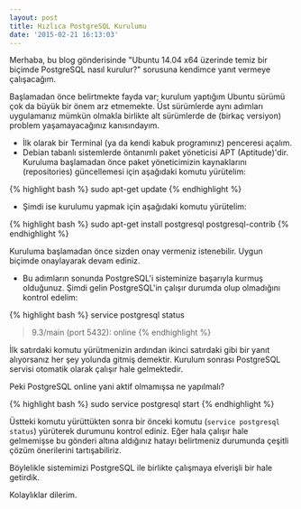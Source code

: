 ```yaml
---
layout: post
title: Hızlıca PostgreSQL Kurulumu
date: '2015-02-21 16:13:03'
---
```


Merhaba, bu blog gönderisinde "Ubuntu 14.04 x64 üzerinde temiz bir biçimde PostgreSQL nasıl kurulur?" sorusuna kendimce yanıt vermeye çalışacağım.

Başlamadan önce belirtmekte fayda var; kurulum yaptığım Ubuntu sürümü çok da büyük bir önem arz etmemekte. Üst sürümlerde aynı adımları uygulamanız mümkün olmakla birlikte  alt sürümlerde de (birkaç versiyon) problem yaşamayacağınız kanısındayım.
<!--more-->

- İlk olarak bir Terminal (ya da kendi kabuk programınız) penceresi açalım.
- Debian tabanlı sistemlerde öntanımlı paket yöneticisi APT (Aptitude)'dir. Kuruluma başlamadan önce paket yöneticimizin kaynaklarını (repositories) güncellemesi için aşağıdaki komutu yürütelim:

{% highlight bash %}
sudo apt-get update
{% endhighlight %}

- Şimdi ise kurulumu yapmak için aşağıdaki komutu yürütelim:

{% highlight bash %}
sudo apt-get install postgresql postgresql-contrib
{% endhighlight %}

Kuruluma başlamadan önce sizden onay vermeniz istenebilir. Uygun biçimde onaylayarak devam ediniz.

- Bu adımların sonunda PostgreSQL'i sisteminize başarıyla kurmuş olduğunuz. Şimdi gelin PostgreSQL'in çalışır durumda olup olmadığını kontrol edelim:

{% highlight bash %}
service postgresql status
> 9.3/main (port 5432): online
{% endhighlight %}

İlk satırdaki komutu yürütmenizin ardından ikinci satırdaki gibi bir yanıt alıyorsanız her şey yolunda gitmiş demektir. Kurulum sonrası PostgreSQL servisi otomatik olarak çalışır hale gelmektedir.

Peki PostgreSQL online yani aktif olmamışsa ne yapılmalı?

{% highlight bash %}
sudo service postgresql start
{% endhighlight %}

Üstteki komutu yürüttükten sonra bir önceki komutu (`service postgresql status`) yürüterek durumunu kontrol ediniz. Eğer hala çalışır hale gelmemişse bu gönderi altına aldığınız hatayı belirtmeniz durumunda çeşitli çözüm önerilerini tartışabiliriz.

Böylelikle sistemimizi PostgreSQL ile birlikte çalışmaya elverişli bir hale getirdik.

Kolaylıklar dilerim.
